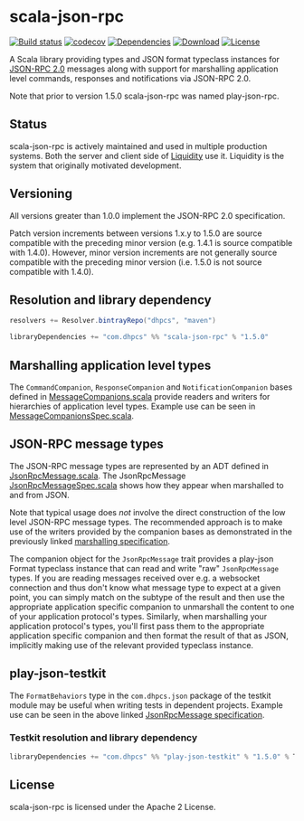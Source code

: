 scala-json-rpc
==============

[![Build status](https://travis-ci.org/dhpcs/scala-json-rpc.svg?branch=master)](https://travis-ci.org/dhpcs/scala-json-rpc)
[![codecov](https://codecov.io/gh/dhpcs/scala-json-rpc/branch/master/graph/badge.svg)](https://codecov.io/gh/dhpcs/scala-json-rpc)
[![Dependencies](https://app.updateimpact.com/badge/835521161172488192/scala-json-rpc-root.svg?config=compile)](https://app.updateimpact.com/latest/835521161172488192/scala-json-rpc-root)
[![Download](https://api.bintray.com/packages/dhpcs/maven/scala-json-rpc/images/download.svg)](https://bintray.com/dhpcs/maven/scala-json-rpc/_latestVersion)
[![License](https://img.shields.io/badge/License-Apache%202.0-blue.svg)](https://opensource.org/licenses/Apache-2.0)

A Scala library providing types and JSON format typeclass instances for
[JSON-RPC 2.0](http://www.jsonrpc.org/specification) messages along with support for marshalling application level
commands, responses and notifications via JSON-RPC 2.0.

Note that prior to version 1.5.0 scala-json-rpc was named play-json-rpc.


Status
------

scala-json-rpc is actively maintained and used in multiple production systems. Both the server and client side of
[Liquidity](https://play.google.com/store/apps/details?id=com.dhpcs.liquidity) use it. Liquidity is the system that
originally motivated development.


Versioning
----------

All versions greater than 1.0.0 implement the JSON-RPC 2.0 specification.

Patch version increments between versions 1.x.y to 1.5.0 are source compatible with the preceding minor version (e.g.
1.4.1 is source compatible with 1.4.0). However, minor version increments are not generally source compatible with the
preceding minor version (i.e. 1.5.0 is not source compatible with 1.4.0).


Resolution and library dependency
---------------------------------

```scala
resolvers += Resolver.bintrayRepo("dhpcs", "maven")

libraryDependencies += "com.dhpcs" %% "scala-json-rpc" % "1.5.0"
```


Marshalling application level types
-----------------------------------

The `CommandCompanion`, `ResponseCompanion` and `NotificationCompanion` bases defined in
[MessageCompanions.scala](../v1.5.0/scala-json-rpc/src/main/scala/com/dhpcs/jsonrpc/MessageCompanions.scala) provide
readers and writers for hierarchies of application level types. Example use can be seen in
[MessageCompanionsSpec.scala](scala-json-rpc/src/test/scala/com/dhpcs/jsonrpc/MessageCompanionsSpec.scala). 


JSON-RPC message types
----------------------

The JSON-RPC message types are represented by an ADT defined in 
[JsonRpcMessage.scala](../v1.5.0/scala-json-rpc/src/main/scala/com/dhpcs/jsonrpc/JsonRpcMessage.scala). The
JsonRpcMessage
[JsonRpcMessageSpec.scala](../v1.5.0/scala-json-rpc/src/test/scala/com/dhpcs/jsonrpc/JsonRpcMessageSpec.scala) shows
how they appear when marshalled to and from JSON.

Note that typical usage does _not_ involve the direct construction of the low level JSON-RPC message types. The
recommended approach is to make use of the writers provided by the companion bases as demonstrated in the previously
linked
[marshalling specification](../v1.5.0/scala-json-rpc/src/test/scala/com/dhpcs/jsonrpc/MessageCompanionsSpec.scala).

The companion object for the `JsonRpcMessage` trait provides a play-json Format typeclass instance that can read and
write "raw" `JsonRpcMessage` types. If you are reading messages received over e.g. a websocket connection and thus
don't know what message type to expect at a given point, you can simply match on the subtype of the result and then use
the appropriate application specific companion to unmarshall the content to one of your application protocol's types.
Similarly, when marshalling your application protocol's types, you'll first pass them to the appropriate application
specific companion and then format the result of that as JSON, implicitly making use of the relevant provided typeclass
instance.


play-json-testkit
-----------------

The `FormatBehaviors` type in the `com.dhpcs.json` package of the testkit module may be useful when writing tests in
dependent projects. Example use can be seen in the above linked
[JsonRpcMessage specification](../v1.5.0/scala-json-rpc/src/test/scala/com/dhpcs/jsonrpc/JsonRpcMessageSpec.scala).


### Testkit resolution and library dependency

```scala
libraryDependencies += "com.dhpcs" %% "play-json-testkit" % "1.5.0" % Test
```


License
-------

scala-json-rpc is licensed under the Apache 2 License.
